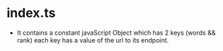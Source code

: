 # index.ts

- It contains a constant javaScript Object which has 2 keys (words && rank) each key has a value of the url to its endpoint.
